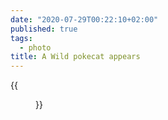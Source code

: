 ```yaml
---
date: "2020-07-29T00:22:10+02:00"
published: true
tags:
  - photo
title: A Wild pokecat appears
---
```


{{<figure alt="A Wild pokecat appears" src="/images/2020-07-29-A-Wild-pokecat-appears.jpg" width="1280">}}
